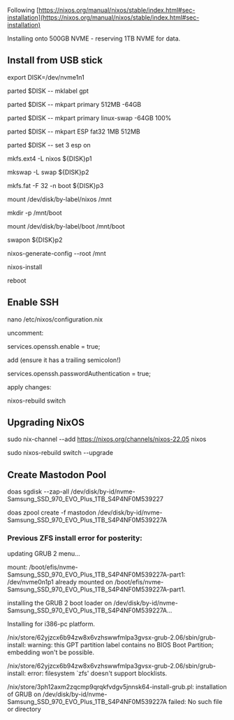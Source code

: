 <!-- Output copied to clipboard! -->

<!-----

Yay, no errors, warnings, or alerts!

Conversion time: 0.321 seconds.


Using this Markdown file:

1. Paste this output into your source file.
2. See the notes and action items below regarding this conversion run.
3. Check the rendered output (headings, lists, code blocks, tables) for proper
   formatting and use a linkchecker before you publish this page.

Conversion notes:

* Docs to Markdown version 1.0β33
* Sun Nov 20 2022 12:13:23 GMT-0800 (PST)
* Source doc: bath.cackalacky.cafe installation steps
----->


Following [https://nixos.org/manual/nixos/stable/index.html#sec-installation](https://nixos.org/manual/nixos/stable/index.html#sec-installation)

Installing onto 500GB NVME - reserving 1TB NVME for data.


## Install from USB stick

export DISK=/dev/nvme1n1

parted $DISK -- mklabel gpt

parted $DISK -- mkpart primary 512MB -64GB

parted $DISK -- mkpart primary linux-swap -64GB 100%

parted $DISK -- mkpart ESP fat32 1MB 512MB

parted $DISK -- set 3 esp on

mkfs.ext4 -L nixos ${DISK}p1

mkswap -L swap ${DISK}p2

mkfs.fat -F 32 -n boot ${DISK}p3

mount /dev/disk/by-label/nixos /mnt

mkdir -p /mnt/boot

mount /dev/disk/by-label/boot /mnt/boot

swapon ${DISK}p2

nixos-generate-config --root /mnt

nixos-install

reboot


## Enable SSH

nano /etc/nixos/configuration.nix

uncomment:

services.openssh.enable = true;

add (ensure it has a trailing semicolon!)

services.openssh.passwordAuthentication = true;

apply changes:

nixos-rebuild switch


## Upgrading NixOS

sudo  nix-channel --add https://nixos.org/channels/nixos-22.05 nixos

sudo nixos-rebuild switch --upgrade


## Create Mastodon Pool

doas sgdisk --zap-all /dev/disk/by-id/nvme-Samsung_SSD_970_EVO_Plus_1TB_S4P4NF0M539227

doas zpool create -f mastodon  /dev/disk/by-id/nvme-Samsung_SSD_970_EVO_Plus_1TB_S4P4NF0M539227A


### Previous ZFS install error for posterity:

updating GRUB 2 menu...

mount: /boot/efis/nvme-Samsung_SSD_970_EVO_Plus_1TB_S4P4NF0M539227A-part1: /dev/nvme0n1p1 already mounted on /boot/efis/nvme-Samsung_SSD_970_EVO_Plus_1TB_S4P4NF0M539227A-part1.

installing the GRUB 2 boot loader on /dev/disk/by-id/nvme-Samsung_SSD_970_EVO_Plus_1TB_S4P4NF0M539227A...

Installing for i386-pc platform.

/nix/store/62yjzcx6b94zw8x6vzhswwfmlpa3gvsx-grub-2.06/sbin/grub-install: warning: this GPT partition label contains no BIOS Boot Partition; embedding won't be possible.

/nix/store/62yjzcx6b94zw8x6vzhswwfmlpa3gvsx-grub-2.06/sbin/grub-install: error: filesystem `zfs' doesn't support blocklists.

/nix/store/3ph12axm2zqcmp9qrqkfvdgv5jnnsk64-install-grub.pl: installation of GRUB on /dev/disk/by-id/nvme-Samsung_SSD_970_EVO_Plus_1TB_S4P4NF0M539227A failed: No such file or directory
